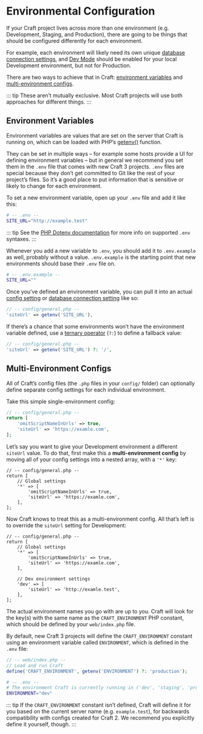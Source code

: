 # Environmental Configuration

If your Craft project lives across more than one environment (e.g. Development, Staging, and Production), there are going to be things that should be configured differently for each environment.

For example, each environment will likely need its own unique [database connection settings](db-settings.md), and [Dev Mode](config-settings.md#devmode) should be enabled for your local Development environment, but not for Production.

There are two ways to achieve that in Craft: [environment variables](#environment-variables) and [multi-environment configs](#multi-environment-configs).

::: tip
These aren’t mutually exclusive. Most Craft projects will use both approaches for different things.
:::

## Environment Variables

Environment variables are values that are set on the server that Craft is running on, which can be loaded with PHP’s [getenv()](http://php.net/manual/en/function.getenv.php) function.

They can be set in multiple ways – for example some hosts provide a UI for defining environment variables – but in general we recommend you set them in the `.env` file that comes with new Craft 3 projects. `.env` files are special because they don’t get committed to Git like the rest of your project’s files. So it’s a good place to put information that is sensitive or likely to change for each environment.

To set a new environment variable, open up your `.env` file and add it like this:

```bash
# -- .env --
SITE_URL="http://example.test"
```

::: tip
See the [PHP Dotenv documentation](https://github.com/vlucas/phpdotenv/blob/master/README.md) for more info on supported `.env` syntaxes.
:::

Whenever you add a new variable to `.env`, you should add it to `.env.example` as well, probably without a value. `.env.example` is the starting point that new environments should base their  `.env` file on.

```bash
# -- .env.example --
SITE_URL=""
```

Once you’ve defined an environment variable, you can pull it into an actual [config setting](config-settings.md) or [database connection setting](db-settings.md) like so:

```php
// -- config/general.php --
'siteUrl' => getenv('SITE_URL'),
```

If there’s a chance that some environments won’t have the environment variable defined, use a [ternary operator](http://php.net/manual/en/language.operators.comparison.php#language.operators.comparison.ternary) (`?:`) to define a fallback value:

```php
// -- config/general.php --
'siteUrl' => getenv('SITE_URL') ?: '/',
```

## Multi-Environment Configs

All of Craft’s config files (the `.php` files in your `config/` folder) can optionally define separate config settings for each individual environment.

Take this simple single-environment config:

```php
// -- config/general.php --
return [
    'omitScriptNameInUrls' => true,
    'siteUrl' => 'https://examle.com',
];
```

Let’s say you want to give your Development environment a different `siteUrl` value. To do that, first make this a **multi-environment config** by moving all of your config settings into a nested array, with a `'*'` key:

```php{4,7}
// -- config/general.php --
return [
    // Global settings
    '*' => [
        'omitScriptNameInUrls' => true,
        'siteUrl' => 'https://examle.com',
    ],
];
```

Now Craft knows to treat this as a multi-environment config. All that’s left is to override the `siteUrl` setting for Development:

```php{10-12}
// -- config/general.php --
return [
    // Global settings
    '*' => [
        'omitScriptNameInUrls' => true,
        'siteUrl' => 'https://examle.com',
    ],

    // Dev environment settings
    'dev' => [
        'siteUrl' => 'http://examle.test',
    ],   
];
```

The actual environment names you go with are up to you. Craft will look for the key(s) with the same name as the `CRAFT_ENVIRONMENT` PHP constant, which should be defined by your `web/index.php` file.

By default, new Craft 3 projects will define the `CRAFT_ENVIRONMENT` constant using an environment variable called `ENVIRONMENT`, which is defined in the `.env` file:

```php
// -- web/index.php --
// Load and run Craft
define('CRAFT_ENVIRONMENT', getenv('ENVIRONMENT') ?: 'production');
```

```bash
# -- .env --
# The environment Craft is currently running in ('dev', 'staging', 'production', etc.)
ENVIRONMENT="dev"
```

::: tip
If the `CRAFT_ENVIRONMENT` constant isn’t defined, Craft will define it for you based on the current server name (e.g. `example.test`), for backwards compatibility with configs created for Craft 2. We recommend you explicitly define it yourself, though.
:::

